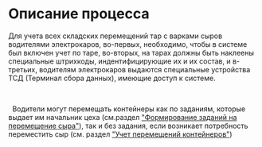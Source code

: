 # Описание процесса


Для учета всех складских перемещений тар с варками сыров водителями
электрокаров, во-первых, необходимо, чтобы в системе был включен учет по
таре, во-вторых, на тарах должны быть наклеены специальные штрихкоды,
индентифицирующие их и их состав, и в-третьих, водителям электрокаров
выдаются специальные устройства ТСД (Терминал сбора данных), имеющие
доступ к системе.

 

 
Водители могут перемещать контейнеры как по заданиям, которые выдает им
начальник цеха (см.раздел ["Формирование заданий на перемещение сыра"](FormationTaskToTransferCheese/FormationTaskToTransferCheese.md)),
так и без задания, если возникает потребность переместить сыр (см. раздел ["Учет перемещений контейнеров"](AccountingTransferCheese/AccountingTransferCheese.md))
